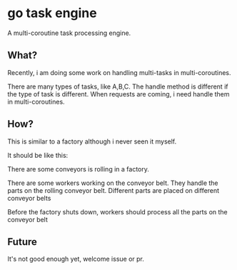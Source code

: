 # go task engine

A multi-coroutine task processing engine.

## What?

Recently, i am doing some work on handling multi-tasks in multi-coroutines.

There are many types of tasks, like A,B,C. The handle method is different if the type of task is different. When requests are coming, i need handle them in multi-coroutines.

## How?

This is similar to a factory although i never seen it myself.

It should be like this:

There are some conveyors is rolling in a factory. 

There are some workers working on the conveyor belt. They handle the parts on the rolling conveyor belt. Different parts are placed on different conveyor belts

Before the factory shuts down, workers should process all the parts on the conveyor belt

## Future

It's not good enough yet, welcome issue or pr.

